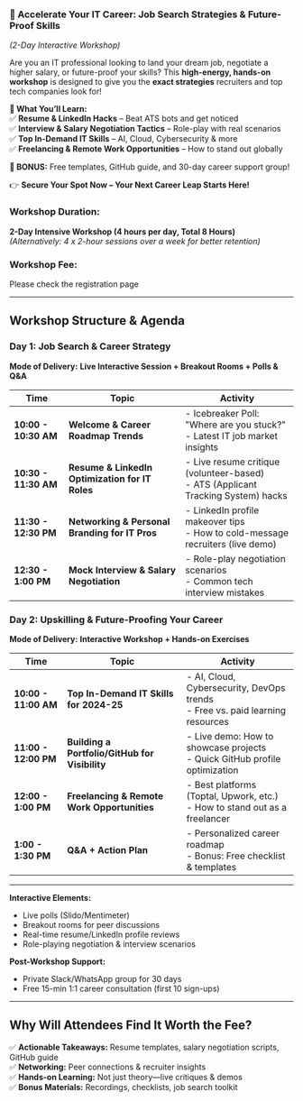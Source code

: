 
### **🚀 Accelerate Your IT Career: Job Search Strategies & Future-Proof Skills**  
*(2-Day Interactive Workshop)*  

Are you an IT professional looking to land your dream job, negotiate a higher salary, or future-proof your skills? This **high-energy, hands-on workshop** is designed to give you the **exact strategies** recruiters and top tech companies look for!  

**🔹 What You’ll Learn:**  
✅ **Resume & LinkedIn Hacks** – Beat ATS bots and get noticed  
✅ **Interview & Salary Negotiation Tactics** – Role-play with real scenarios  
✅ **Top In-Demand IT Skills** – AI, Cloud, Cybersecurity & more  
✅ **Freelancing & Remote Work Opportunities** – How to stand out globally  

**🎁 BONUS:** Free templates, GitHub guide, and 30-day career support group!  

👉 **Secure Your Spot Now – Your Next Career Leap Starts Here!** 

### **Workshop Duration:**  
**2-Day Intensive Workshop (4 hours per day, Total 8 Hours)**  
*(Alternatively: 4 x 2-hour sessions over a week for better retention)*  

### **Workshop Fee:**  

Please check the registration page

---
## **Workshop Structure & Agenda**  

### **Day 1: Job Search & Career Strategy**  
**Mode of Delivery:** **Live Interactive Session + Breakout Rooms + Polls & Q&A**  

| Time | Topic | Activity |  
|------|-------|----------|  
| **10:00 - 10:30 AM** | **Welcome & Career Roadmap Trends** | - Icebreaker Poll: "Where are you stuck?" <br> - Latest IT job market insights |  
| **10:30 - 11:30 AM** | **Resume & LinkedIn Optimization for IT Roles** | - Live resume critique (volunteer-based) <br> - ATS (Applicant Tracking System) hacks |  
| **11:30 - 12:30 PM** | **Networking & Personal Branding for IT Pros** | - LinkedIn profile makeover tips <br> - How to cold-message recruiters (live demo) |  
| **12:30 - 1:00 PM** | **Mock Interview & Salary Negotiation** | - Role-play negotiation scenarios <br> - Common tech interview mistakes |  

### **Day 2: Upskilling & Future-Proofing Your Career**  
**Mode of Delivery:** **Interactive Workshop + Hands-on Exercises**  

| Time | Topic | Activity |  
|------|-------|----------|  
| **10:00 - 11:00 AM** | **Top In-Demand IT Skills for 2024-25** | - AI, Cloud, Cybersecurity, DevOps trends <br> - Free vs. paid learning resources |  
| **11:00 - 12:00 PM** | **Building a Portfolio/GitHub for Visibility** | - Live demo: How to showcase projects <br> - Quick GitHub profile optimization |  
| **12:00 - 1:00 PM** | **Freelancing & Remote Work Opportunities** | - Best platforms (Toptal, Upwork, etc.) <br> - How to stand out as a freelancer |  
| **1:00 - 1:30 PM** | **Q&A + Action Plan** | - Personalized career roadmap <br> - Bonus: Free checklist & templates |  

---
 **Interactive Elements:**  
   - Live polls (Slido/Mentimeter)  
   - Breakout rooms for peer discussions  
   - Real-time resume/LinkedIn profile reviews  
   - Role-playing negotiation & interview scenarios  

 **Post-Workshop Support:**  
   - Private Slack/WhatsApp group for 30 days  
   - Free 15-min 1:1 career consultation (first 10 sign-ups)  

---
## **Why Will Attendees Find It Worth the Fee?**  
✅ **Actionable Takeaways:** Resume templates, salary negotiation scripts, GitHub guide  
✅ **Networking:** Peer connections & recruiter insights  
✅ **Hands-on Learning:** Not just theory—live critiques & demos  
✅ **Bonus Materials:** Recordings, checklists, job search toolkit  
